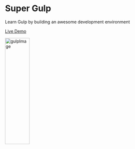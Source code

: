 # Super Gulp

Learn Gulp by building an awesome development environment

[Live Demo](https://kdwcl.github.io/gulp/)

<img src="/Users/dongwookim/Desktop/gulpImage.png" width="40%" height="30%" title="16px" alt="gulpImage"></img>

